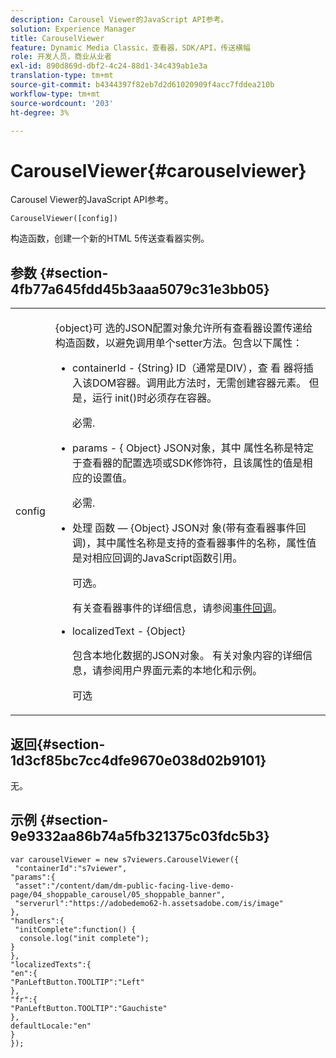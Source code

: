 ```yaml
---
description: Carousel Viewer的JavaScript API参考。
solution: Experience Manager
title: CarouselViewer
feature: Dynamic Media Classic，查看器，SDK/API，传送横幅
role: 开发人员，商业从业者
exl-id: 890d869d-dbf2-4c24-88d1-34c439ab1e3a
translation-type: tm+mt
source-git-commit: b4344397f82eb7d2d61020909f4acc7fddea210b
workflow-type: tm+mt
source-wordcount: '203'
ht-degree: 3%

---
```


# CarouselViewer{#carouselviewer}

Carousel Viewer的JavaScript API参考。

`CarouselViewer([config])`

构造函数，创建一个新的HTML 5传送查看器实例。

## 参数 {#section-4fb77a645fdd45b3aaa5079c31e3bb05}

<table id="table_896DFF34A68A403DB93A6D597461A573"> 
 <tbody> 
  <tr> 
   <td colname="col1"> <p> <span class="codeph"> <span class="varname"> config  </span> </span> </p> </td> 
   <td colname="col2"> <p> <span class="codeph"> {object}可 </span> 选的JSON配置对象允许所有查看器设置传递给构造函数，以避免调用单个setter方法。包含以下属性： </p> <p> 
     <ul id="ul_789DBD5B72ED4C80B685455B0D59494D"> 
      <li id="li_28FDCB53E4AD4097A51F21B876C18FB1"> <p> <span class="codeph"> containerId  </span> -  <span class="codeph"> {String}  </span> ID（通常是DIV），查 <span class="codeph"> 看 </span>器将插入该DOM容器。调用此方法时，无需创建容器元素。 但是，运行<span class="codeph"> init()</span>时必须存在容器。 </p> <p>必需. </p> </li> 
      <li id="li_FDE00392DC1544ABBDD75F81EF814EF2"> <p> <span class="codeph"> params -  </span> { <span class="codeph"> Object} JSON对象，其中 </span> 属性名称是特定于查看器的配置选项或SDK修饰符，且该属性的值是相应的设置值。 </p> <p>必需. </p> </li> 
      <li id="li_C534D5091CDA4717BCC48E3EBBF09AB8"> <p> <span class="codeph"> 处理 </span> 函数 —  <span class="codeph"> {Object} JSON对 </span> 象(带有查看器事件回调)，其中属性名称是支持的查看器事件的名称，属性值是对相应回调的JavaScript函数引用。 </p> <p>可选。 </p> <p>有关查看器事件的详细信息，请参阅<a href="../../../c-html5-aem-asset-viewers/c-html5-aem-carousel/c-html5-aem-carousel-event-callbacks.md#concept-66d5996f2b1b44cab3d5264cda5c50cd" format="dita" scope="local">事件回调</a>。 </p> </li> 
      <li id="li_CD88EDB586B241DBB87B13709F24C454"> <p> <span class="codeph"> localizedText  </span> -  <span class="codeph"> {Object}  </span> </p> <p> 包含本地化数据的JSON对象。 有关对象内容的详细信息，请参阅用户界面元素的本地化和示例。 </p> <p>可选 </p> </li> 
     </ul> </p> </td> 
  </tr> 
 </tbody> 
</table>

## 返回{#section-1d3cf85bc7cc4dfe9670e038d02b9101}

无。

## 示例 {#section-9e9332aa86b74a5fb321375c03fdc5b3}

```
var carouselViewer = new s7viewers.CarouselViewer({ 
 "containerId":"s7viewer", 
"params":{ 
 "asset":"/content/dam/dm-public-facing-live-demo-page/04_shoppable_carousel/05_shoppable_banner", 
 "serverurl":"https://adobedemo62-h.assetsadobe.com/is/image" 
}, 
"handlers":{ 
 "initComplete":function() { 
  console.log("init complete"); 
} 
}, 
"localizedTexts":{ 
"en":{ 
"PanLeftButton.TOOLTIP":"Left" 
}, 
"fr":{ 
"PanLeftButton.TOOLTIP":"Gauchiste" 
}, 
defaultLocale:"en" 
} 
});
```
